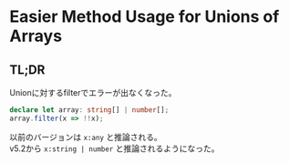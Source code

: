 # Easier Method Usage for Unions of Arrays

## TL;DR

Unionに対するfilterでエラーが出なくなった。

```typescript
declare let array: string[] | number[];
array.filter(x => !!x);
```

以前のバージョンは `x:any` と推論される。\
v5.2から `x:string | number` と推論されるようになった。
